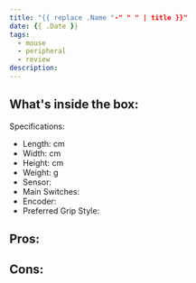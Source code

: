 ```yaml
---
title: "{{ replace .Name "-" " " | title }}"
date: {{ .Date }}
tags:
  - mouse
  - peripheral
  - review
description:
---
```


What's inside the box:
-

Specifications:
- Length: cm
- Width: cm
- Height: cm
- Weight: g
- Sensor:
- Main Switches:
- Encoder:
- Preferred Grip Style:

Pros:
-

Cons:
-
